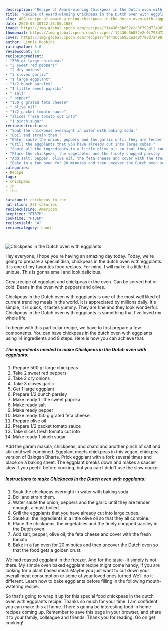 ```yaml
---
description: "Recipe of Award-winning Chickpeas in the Dutch oven with eggplants"
title: "Recipe of Award-winning Chickpeas in the Dutch oven with eggplants"
slug: 489-recipe-of-award-winning-chickpeas-in-the-dutch-oven-with-eggplants
date: 2020-07-30T22:36:00.168Z
image: https://img-global.cpcdn.com/recipes/f14436c6b852e2c0f798d72498730782/751x532cq70/chickpeas-in-the-dutch-oven-with-eggplants-recipe-main-photo.jpg
thumbnail: https://img-global.cpcdn.com/recipes/f14436c6b852e2c0f798d72498730782/751x532cq70/chickpeas-in-the-dutch-oven-with-eggplants-recipe-main-photo.jpg
cover: https://img-global.cpcdn.com/recipes/f14436c6b852e2c0f798d72498730782/751x532cq70/chickpeas-in-the-dutch-oven-with-eggplants-recipe-main-photo.jpg
author: Linnie Robbins
ratingvalue: 3.6
reviewcount: 14
recipeingredient:
- "500 gr large chickpeas"
- "2 sweet red peppers"
- "2 dry onions"
- "3 cloves garlic"
- "1 large eggplant"
- "1/2 bunch parsley"
- "1 little sweet paprika"
- " salt"
- " pepper"
- "150 g grated feta cheese"
- " olive oil"
- "1/2 packet tomato sauce"
- "slices fresh tomato cut into"
- "1 pinch sugar"
recipeinstructions:
- "Soak the chickpeas overnight in water with baking soda."
- "Boil and strain them."
- "Water sauté the onion, peppers and the garlic until they are tender enough, almost boiled."
- "Grill the eggplants that you have already cut into large cubes."
- "Sauté all the ingredients in a little olive oil so that they all combine."
- "Place the chickpeas, the vegetables and the finely chopped parsley in the Dutch oven."
- "Add salt, pepper, olive oil, the feta cheese and cover with the fresh tomato."
- "Bake in a fan oven for 20 minutes and then uncover the Dutch oven so that the food gets a golden crust."
categories:
- Recipe
tags:
- chickpeas
- in
- the

katakunci: chickpeas in the 
nutrition: 271 calories
recipecuisine: American
preptime: "PT37M"
cooktime: "PT36M"
recipeyield: "4"
recipecategory: Lunch

---
```



![Chickpeas in the Dutch oven with eggplants](https://img-global.cpcdn.com/recipes/f14436c6b852e2c0f798d72498730782/751x532cq70/chickpeas-in-the-dutch-oven-with-eggplants-recipe-main-photo.jpg)

Hey everyone, I hope you're having an amazing day today. Today, we're going to prepare a special dish, chickpeas in the dutch oven with eggplants. It is one of my favorites food recipes. For mine, I will make it a little bit unique. This is gonna smell and look delicious.

Great recipe of eggplant and chickpeas in the oven. Can be served hot or cold. Beans in the oven with peppers and olives.

Chickpeas in the Dutch oven with eggplants is one of the most well liked of current trending meals in the world. It is appreciated by millions daily. It's simple, it is quick, it tastes yummy. They are fine and they look wonderful. Chickpeas in the Dutch oven with eggplants is something that I've loved my whole life.


To begin with this particular recipe, we have to first prepare a few components. You can have chickpeas in the dutch oven with eggplants using 14 ingredients and 8 steps. Here is how you can achieve that.

<!--inarticleads1-->

##### The ingredients needed to make Chickpeas in the Dutch oven with eggplants:

1. Prepare 500 gr large chickpeas
1. Take 2 sweet red peppers
1. Take 2 dry onions
1. Take 3 cloves garlic
1. Get 1 large eggplant
1. Prepare 1/2 bunch parsley
1. Make ready 1 little sweet paprika
1. Make ready  salt
1. Make ready  pepper
1. Make ready 150 g grated feta cheese
1. Prepare  olive oil
1. Prepare 1/2 packet tomato sauce
1. Take slices fresh tomato cut into
1. Make ready 1 pinch sugar


Add the garam masala, chickpeas, and chard and another pinch of salt and stir until well combined. Eggplant meets chickpeas in this vegan, chickpea version of Baingan Bharta. Prick eggplant with a fork several times and place on a baking sheet. The eggplant breaks down and makes a saucier stew if you peel it before cooking, but you can I didn&#39;t use the slow cooker. 

<!--inarticleads2-->

##### Instructions to make Chickpeas in the Dutch oven with eggplants:

1. Soak the chickpeas overnight in water with baking soda.
1. Boil and strain them.
1. Water sauté the onion, peppers and the garlic until they are tender enough, almost boiled.
1. Grill the eggplants that you have already cut into large cubes.
1. Sauté all the ingredients in a little olive oil so that they all combine.
1. Place the chickpeas, the vegetables and the finely chopped parsley in the Dutch oven.
1. Add salt, pepper, olive oil, the feta cheese and cover with the fresh tomato.
1. Bake in a fan oven for 20 minutes and then uncover the Dutch oven so that the food gets a golden crust.


We had roasted eggplant in the freezer. And for the taste--it simply is not there. My simple oven baked eggplant recipe might come handy, if you are looking for a plant based meal. Maybe you just want to cut down your overall meat consumption or some of your loved ones turned We&#39;ll do it different. Learn how to bake eggplants before filling in the following mouth-watering recipe. 

So that's going to wrap it up for this special food chickpeas in the dutch oven with eggplants recipe. Thanks so much for your time. I am confident you can make this at home. There's gonna be interesting food in home recipes coming up. Remember to save this page in your browser, and share it to your family, colleague and friends. Thank you for reading. Go on get cooking!
